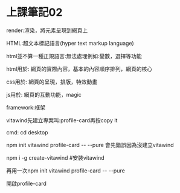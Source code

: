 # 上課筆記02

render:渲染，將元素呈現到網頁上

HTML:超文本標記語言(hyper text markup language)

html並不算一種正規語言:無法處理例如:變數，選擇等功能

html用於:
網頁的實際內容，基本的內容順序排列，網頁的核心

css用於:
網頁的呈現，排版，特效動畫

js用於:
網頁的互動功能，magic

framework:框架

vitawind先建立專案叫:profile-card再按copy it

cmd:
cd desktop

npm init vitawind profile-card -- --pure
會先錯誤因為沒建立vitawind

npm i -g create-vitawind #安裝vitawind

再用一次npm init vitawind profile-card -- --pure

開啟profile-card
